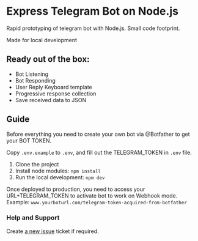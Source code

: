 # Express Telegram Bot on Node.js

Rapid prototyping of telegram bot with Node.js. Small code footprint.

Made for local development

## Ready out of the box:

- Bot Listening
- Bot Responding
- User Reply Keyboard template
- Progressive response collection
- Save received data to JSON

## Guide

Before everything you need to create your own bot via @Botfather to get your BOT TOKEN.

Copy `.env.example` to `.env`, and fill out the TELEGRAM_TOKEN in `.env` file.

1. Clone the project
2. Install node modules: `npm install`
3. Run the local development: `npm dev`

Once deployed to production, you need to access your URL+TELEGRAM_TOKEN to activate bot to work on Webhook mode.
Example: `www.yourboturl.com/telegram-token-acquired-from-botfather`

### Help and Support

Create [a new issue](https://github.com/danieltorscho/node-telegram/issues/new) ticket if required.